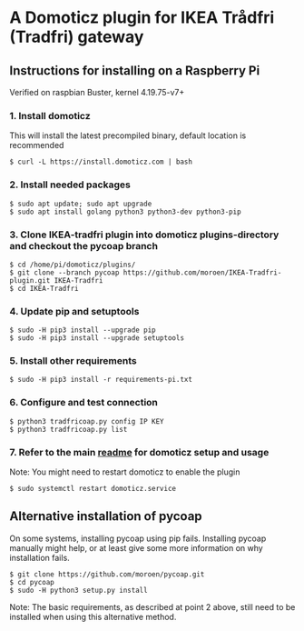 # A Domoticz plugin for IKEA Trådfri (Tradfri) gateway

## Instructions for installing on a Raspberry Pi
Verified on raspbian Buster, kernel 4.19.75-v7+

### 1. Install domoticz
This will install the latest precompiled binary, default location is recommended
```
$ curl -L https://install.domoticz.com | bash
```

### 2. Install needed packages
```
$ sudo apt update; sudo apt upgrade
$ sudo apt install golang python3 python3-dev python3-pip
```

### 3. Clone IKEA-tradfri plugin into domoticz plugins-directory and checkout the pycoap branch
```
$ cd /home/pi/domoticz/plugins/
$ git clone --branch pycoap https://github.com/moroen/IKEA-Tradfri-plugin.git IKEA-Tradfri
$ cd IKEA-Tradfri
```

### 4. Update pip and setuptools
```shell
$ sudo -H pip3 install --upgrade pip
$ sudo -H pip3 install --upgrade setuptools
```

### 5. Install other requirements
```shell
$ sudo -H pip3 install -r requirements-pi.txt
```

### 6. Configure and test connection 
```shell
$ python3 tradfricoap.py config IP KEY
$ python3 tradfricoap.py list
```
### 7. Refer to the main [readme](README.md) for domoticz setup and usage
Note: You might need to restart domoticz to enable the plugin
```shell
$ sudo systemctl restart domoticz.service
```

## Alternative installation of pycoap
On some systems, installing pycoap using pip fails. Installing pycoap manually might help, or at least give some more information on why installation fails.

```shell
$ git clone https://github.com/moroen/pycoap.git
$ cd pycoap
$ sudo -H python3 setup.py install
```

Note: The basic requirements, as described at point 2 above, still need to be installed when using this alternative method.